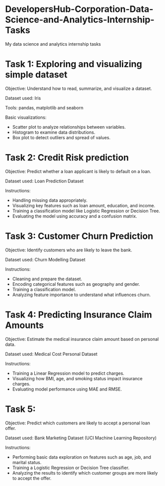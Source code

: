 # DevelopersHub-Corporation-Data-Science-and-Analytics-Internship-Tasks
My data science and analytics internship tasks

# Task 1: Exploring and visualizing simple dataset

Objective:
Understand how to read, summarize, and visualize a dataset.

Dataset used: Iris

Tools: pandas, matplotlib and seaborn

Basic visualizations:
* Scatter plot to analyze relationships between variables.
* Histogram to examine data distributions.
* Box plot to detect outliers and spread of values.

# Task 2: Credit Risk prediction

Objective: 
Predict whether a loan applicant is likely to default on a loan. 

Dataset used: 
Loan Prediction Dataset

Instructions: 
*	Handling missing data appropriately. 
*	Visualizing key features such as loan amount, education, and income. 
*	Training a classification model like Logistic Regression or Decision Tree. 
*	Evaluating the model using accuracy and a confusion matrix. 

# Task 3: Customer Churn Prediction

Objective: 
 Identify customers who are likely to leave the bank. 

Dataset used: 
 Churn Modelling Dataset 

Instructions:

*	Cleaning and prepare the dataset.  
*	Encoding categorical features such as geography and gender. 
*	Training a classification model. 
*	Analyzing feature importance to understand what influences churn. 

# Task 4: Predicting Insurance Claim Amounts

Objective: 
 Estimate the medical insurance claim amount based on personal data.
 
Dataset used: 
 Medical Cost Personal Dataset 
 
Instructions: 
*	Training a Linear Regression model to predict charges. 
*	Visualizing how BMI, age, and smoking status impact insurance charges.  
*	Evaluating model performance using MAE and RMSE. 

# Task 5:

Objective: 
 Predict which customers are likely to accept a personal loan offer. 
 
Dataset used: 
 Bank Marketing Dataset (UCI Machine Learning Repository)
 
Instructions: 
*	Performing basic data exploration on features such as age, job, and marital status. 
*	Training a Logistic Regression or Decision Tree classifier. 
*	Analyzing the results to identify which customer groups are more likely to accept the offer. 
